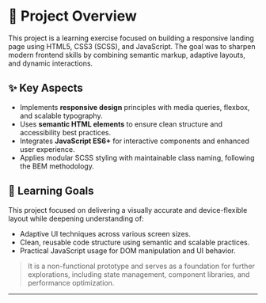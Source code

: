 # 🚀 Project Overview

This project is a learning exercise focused on building a responsive landing page using HTML5, CSS3 (SCSS), and JavaScript. The goal was to sharpen modern frontend skills by combining semantic markup, adaptive layouts, and dynamic interactions.

## ✨ Key Aspects

- Implements **responsive design** principles with media queries, flexbox, and scalable typography.
- Uses **semantic HTML elements** to ensure clean structure and accessibility best practices.
- Integrates **JavaScript ES6+** for interactive components and enhanced user experience.
- Applies modular SCSS styling with maintainable class naming, following the BEM methodology.

## 📌 Learning Goals

This project focused on delivering a visually accurate and device-flexible layout while deepening understanding of:
- Adaptive UI techniques across various screen sizes.
- Clean, reusable code structure using semantic and scalable practices.
- Practical JavaScript usage for DOM manipulation and UI behavior.

> It is a non-functional prototype and serves as a foundation for further explorations, including state management, component libraries, and performance optimization.

---
